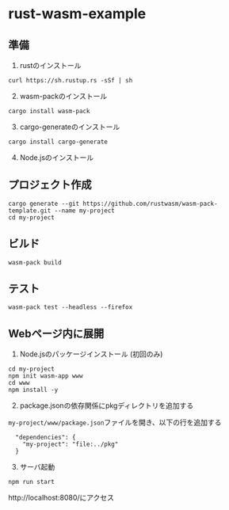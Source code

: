 # rust-wasm-example

## 準備

1. rustのインストール

```
curl https://sh.rustup.rs -sSf | sh
```

2. wasm-packのインストール

```
cargo install wasm-pack
```

3. cargo-generateのインストール

```
cargo install cargo-generate
```

4. Node.jsのインストール


## プロジェクト作成

```
cargo generate --git https://github.com/rustwasm/wasm-pack-template.git --name my-project
cd my-project
```

## ビルド

```
wasm-pack build
```

## テスト

```
wasm-pack test --headless --firefox
```

## Webページ内に展開

1. Node.jsのパッケージインストール (初回のみ)
```
cd my-project
npm init wasm-app www
cd www
npm install -y
```

2. package.jsonの依存関係にpkgディレクトリを追加する

``my-project/www/package.json``ファイルを開き、以下の行を追加する

```
  "dependencies": {
    "my-project": "file:../pkg"
  }
```

3. サーバ起動

```
npm run start
```

http://localhost:8080/にアクセス

